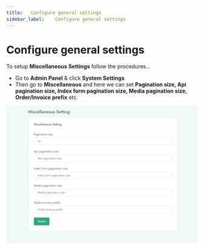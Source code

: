 ```yaml
---
title:   Configure general settings
sidebar_label:    Configure general settings
---
```


# Configure general settings
To setup **Miscellaneous Settings** follow the procedures…


- Go to **Admin Panel** &  click **System Settings**
- Then go to **Miscellaneous** and here we can set **Pagination size, Api pagination size, Index form pagination size, Media pagination size, Order/Invoice prefix** etc.

![FacultyLMS](../assets/faculty/miscellaneous_setting.png)

